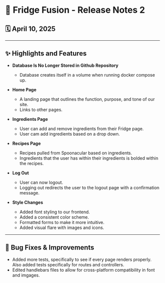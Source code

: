 # 📢 Fridge Fusion - Release Notes 2
## 🗓️ April 10, 2025

---

## ✨ Highlights and Features

- **Database Is No Longer Stored in Github Repository**
  - Database creates itself in a volume when running docker compose up.

- **Home Page**
  - A landing page that outlines the function, purpose, and tone of our site.
  - Links to other pages.

- **Ingredients Page**
  - User can add and remove ingredients from their Fridge page.
  - User cam add ingredients based on a drop down.

- **Recipes Page**
  - Recipes pulled from Spoonacular based on ingredients.
  - Ingredients that the user has within their ingredients is bolded within the recipes.

- **Log Out**
  - User can now logout.
  - Logging out redirects the user to the logout page with a confirmation message.

- **Style Changes**
  - Added font styling to our frontend.
  - Added a consistent color scheme.
  - Formatted forms to make it more intuitive.
  - Added visual flare with images and icons.

---

## 🔧 Bug Fixes & Improvements
- Added more tests, specifically to see if every page renders properly. Also added tests specifically for routes and controllers.
- Edited handlebars files to allow for cross-platform compatibility in font and imgages.